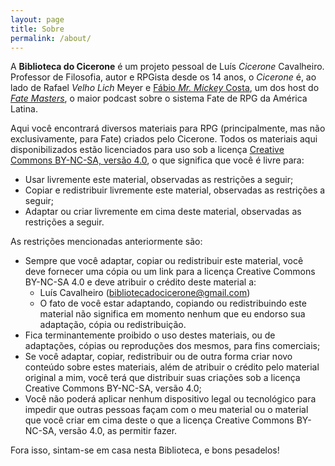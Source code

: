 ```yaml
---
layout: page
title: Sobre
permalink: /about/
---
```

  
A **Biblioteca do Cicerone** é um projeto pessoal de Luís _Cicerone_ Cavalheiro. Professor de Filosofia, autor e RPGista desde os 14 anos, o _Cicerone_ é, ao lado de Rafael _Velho Lich_ Meyer e [Fábio _Mr. Mickey_ Costa](http://fabiocosta0305.gitlab.io/), um dos host do [_Fate Masters_](http://fatemasters.gitlab.io/), o maior podcast sobre o sistema Fate de RPG da América Latina.  
  
Aqui você encontrará diversos materiais para RPG (principalmente, mas não exclusivamente, para Fate) criados pelo Cicerone. Todos os materiais aqui disponibilizados estão licenciados para uso sob a licença [Creative Commons BY-NC-SA, versão 4.0](https://creativecommons.org/licenses/by-nc-sa/4.0/), o que significa que você é livre para:  
  
- Usar livremente este material, observadas as restrições a seguir;  
- Copiar e redistribuir livremente este material, observadas as restrições a seguir;  
- Adaptar ou criar livremente em cima deste material, observadas as restrições a seguir.  
  
As restrições mencionadas anteriormente são:  
  
- Sempre que você adaptar, copiar ou redistribuir este material, você deve fornecer uma cópia ou um link para a licença Creative Commons BY-NC-SA 4.0 e deve atribuir o crédito deste material a:  
    - Luís Cavalheiro (bibliotecadocicerone@gmail.com)  
    - O fato de você estar adaptando, copiando ou redistribuindo este material não significa em momento nenhum que eu endorso sua adaptação, cópia ou redistribuição.  
- Fica terminantemente proibido o uso destes materiais, ou de adaptações, cópias ou reproduções dos mesmos, para fins comerciais;  
- Se você adaptar, copiar, redistribuir ou de outra forma criar novo conteúdo sobre estes materiais, além de atribuir o crédito pelo material original a mim, você terá que distribuir suas criações sob a licença Creative Commons BY-NC-SA, versão 4.0;  
- Você não poderá aplicar nenhum dispositivo legal ou tecnológico para impedir que outras pessoas façam com o meu material ou o material que você criar em cima deste o que a licença Creative Commons BY-NC-SA, versão 4.0, as permitir fazer.  
  
Fora isso, sintam-se em casa nesta Biblioteca, e bons pesadelos!  
